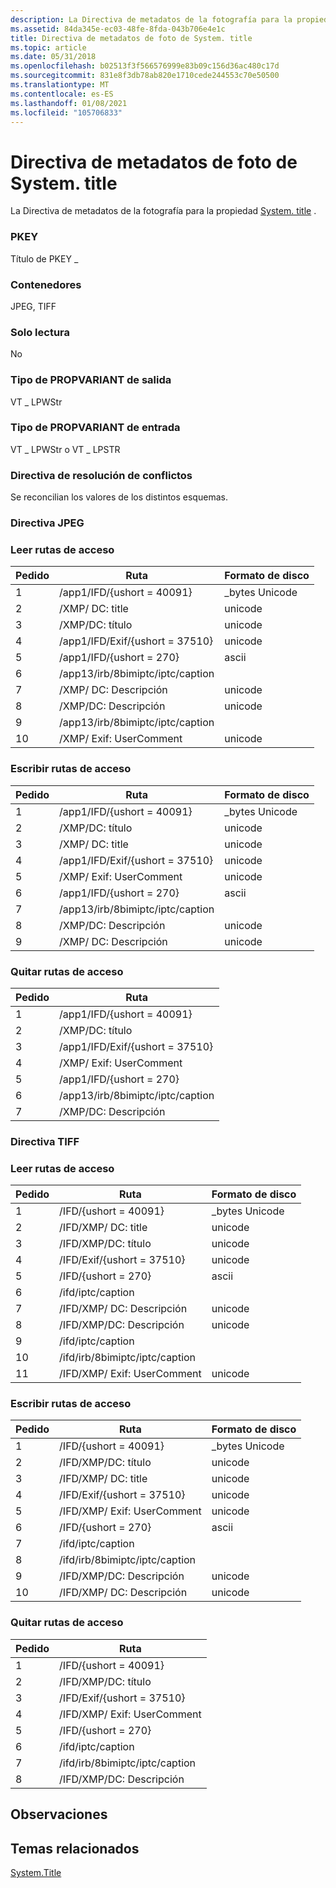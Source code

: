 ```yaml
---
description: La Directiva de metadatos de la fotografía para la propiedad System. title.
ms.assetid: 84da345e-ec03-48fe-8fda-043b706e4e1c
title: Directiva de metadatos de foto de System. title
ms.topic: article
ms.date: 05/31/2018
ms.openlocfilehash: b02513f3f566576999e83b09c156d36ac480c17d
ms.sourcegitcommit: 831e8f3db78ab820e1710cede244553c70e50500
ms.translationtype: MT
ms.contentlocale: es-ES
ms.lasthandoff: 01/08/2021
ms.locfileid: "105706833"
---
```

# <a name="systemtitle-photo-metadata-policy"></a>Directiva de metadatos de foto de System. title

La Directiva de metadatos de la fotografía para la propiedad [System. title](../properties/props-system-title.md) .

### <a name="pkey"></a>PKEY

Título de PKEY \_

### <a name="containers"></a>Contenedores

JPEG, TIFF

### <a name="read-only"></a>Solo lectura

No

### <a name="output-propvariant-type"></a>Tipo de PROPVARIANT de salida

VT \_ LPWStr

### <a name="input-propvariant-type"></a>Tipo de PROPVARIANT de entrada

VT \_ LPWStr o VT \_ LPSTR

### <a name="conflict-resolution-policy"></a>Directiva de resolución de conflictos

Se reconcilian los valores de los distintos esquemas.

### <a name="jpeg-policy"></a>Directiva JPEG

### <a name="read-paths"></a>Leer rutas de acceso



| Pedido | Ruta                                | Formato de disco    |
|-------|-------------------------------------|----------------|
| 1     | /app1/IFD/{ushort = 40091}            | \_bytes Unicode |
| 2     | /XMP/ <xmpalt> DC: title         | unicode        |
| 3     | /XMP/DC: título                       | unicode        |
| 4     | /app1/IFD/Exif/{ushort = 37510}       | unicode        |
| 5     | /app1/IFD/{ushort = 270}              | ascii          |
| 6     | /app13/irb/8bimiptc/iptc/caption    |                |
| 7     | /XMP/ <xmpalt> DC: Descripción   | unicode        |
| 8     | /XMP/DC: Descripción                 | unicode        |
| 9     | /app13/irb/8bimiptc/iptc/caption    |                |
| 10    | /XMP/ <xmpalt> Exif: UserComment | unicode        |



 

### <a name="write-paths"></a>Escribir rutas de acceso



| Pedido | Ruta                                | Formato de disco    |
|-------|-------------------------------------|----------------|
| 1     | /app1/IFD/{ushort = 40091}            | \_bytes Unicode |
| 2     | /XMP/DC: título                       | unicode        |
| 3     | /XMP/ <xmpalt> DC: title         | unicode        |
| 4     | /app1/IFD/Exif/{ushort = 37510}       | unicode        |
| 5     | /XMP/ <xmpalt> Exif: UserComment | unicode        |
| 6     | /app1/IFD/{ushort = 270}              | ascii          |
| 7     | /app13/irb/8bimiptc/iptc/caption    |                |
| 8     | /XMP/DC: Descripción                 | unicode        |
| 9     | /XMP/ <xmpalt> DC: Descripción   | unicode        |



 

### <a name="remove-paths"></a>Quitar rutas de acceso



| Pedido | Ruta                                |
|-------|-------------------------------------|
| 1     | /app1/IFD/{ushort = 40091}            |
| 2     | /XMP/DC: título                       |
| 3     | /app1/IFD/Exif/{ushort = 37510}       |
| 4     | /XMP/ <xmpalt> Exif: UserComment |
| 5     | /app1/IFD/{ushort = 270}              |
| 6     | /app13/irb/8bimiptc/iptc/caption    |
| 7     | /XMP/DC: Descripción                 |



 

### <a name="tiff-policy"></a>Directiva TIFF

### <a name="read-paths"></a>Leer rutas de acceso



| Pedido | Ruta                                    | Formato de disco    |
|-------|-----------------------------------------|----------------|
| 1     | /IFD/{ushort = 40091}                     | \_bytes Unicode |
| 2     | /IFD/XMP/ <xmpalt> DC: title         | unicode        |
| 3     | /IFD/XMP/DC: título                       | unicode        |
| 4     | /IFD/Exif/{ushort = 37510}                | unicode        |
| 5     | /IFD/{ushort = 270}                       | ascii          |
| 6     | /ifd/iptc/caption                       |                |
| 7     | /IFD/XMP/ <xmpalt> DC: Descripción   | unicode        |
| 8     | /IFD/XMP/DC: Descripción                 | unicode        |
| 9     | /ifd/iptc/caption                       |                |
| 10    | /ifd/irb/8bimiptc/iptc/caption          |                |
| 11    | /IFD/XMP/ <xmpalt> Exif: UserComment | unicode        |



 

### <a name="write-paths"></a>Escribir rutas de acceso



| Pedido | Ruta                                    | Formato de disco    |
|-------|-----------------------------------------|----------------|
| 1     | /IFD/{ushort = 40091}                     | \_bytes Unicode |
| 2     | /IFD/XMP/DC: título                       | unicode        |
| 3     | /IFD/XMP/ <xmpalt> DC: title         | unicode        |
| 4     | /IFD/Exif/{ushort = 37510}                | unicode        |
| 5     | /IFD/XMP/ <xmpalt> Exif: UserComment | unicode        |
| 6     | /IFD/{ushort = 270}                       | ascii          |
| 7     | /ifd/iptc/caption                       |                |
| 8     | /ifd/irb/8bimiptc/iptc/caption          |                |
| 9     | /IFD/XMP/DC: Descripción                 | unicode        |
| 10    | /IFD/XMP/ <xmpalt> DC: Descripción   | unicode        |



 

### <a name="remove-paths"></a>Quitar rutas de acceso



| Pedido | Ruta                                    |
|-------|-----------------------------------------|
| 1     | /IFD/{ushort = 40091}                     |
| 2     | /IFD/XMP/DC: título                       |
| 3     | /IFD/Exif/{ushort = 37510}                |
| 4     | /IFD/XMP/ <xmpalt> Exif: UserComment |
| 5     | /IFD/{ushort = 270}                       |
| 6     | /ifd/iptc/caption                       |
| 7     | /ifd/irb/8bimiptc/iptc/caption          |
| 8     | /IFD/XMP/DC: Descripción                 |



 

## <a name="remarks"></a>Observaciones

## <a name="related-topics"></a>Temas relacionados

<dl> <dt>

[System.Title](../properties/props-system-title.md)
</dt> </dl>

 

 
